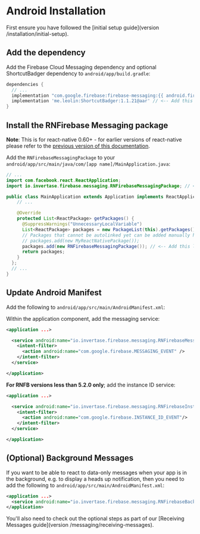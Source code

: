 # Android Installation

First ensure you have followed the [initial setup guide](version /installation/initial-setup).

## Add the dependency

Add the Firebase Cloud Messaging dependency and optional ShortcutBadger dependency to `android/app/build.gradle`:

```groovy
dependencies {
  // ...
  implementation "com.google.firebase:firebase-messaging:{{ android.firebase.messaging }}"
  implementation 'me.leolin:ShortcutBadger:1.1.21@aar' // <-- Add this line if you wish to use badge on Android
}
```

## Install the RNFirebase Messaging package

**Note**: This is for react-native 0.60+ - for earlier versions of react-native please refer to the [previous version of this documentation](https://github.com/invertase/react-native-firebase-docs/blob/2d4382ed1d2aaa939f01851fd909e88f8dc0a632/docs/messaging/android.md).

Add the `RNFirebaseMessagingPackage` to your `android/app/src/main/java/com/[app name]/MainApplication.java`:

```java
// ...
import com.facebook.react.ReactApplication;
import io.invertase.firebase.messaging.RNFirebaseMessagingPackage; // <-- Add this line

public class MainApplication extends Application implements ReactApplication {
    // ...

    @Override
    protected List<ReactPackage> getPackages() {
      @SuppressWarnings("UnnecessaryLocalVariable")
      List<ReactPackage> packages = new PackageList(this).getPackages();
      // Packages that cannot be autolinked yet can be added manually here, for example:
      // packages.add(new MyReactNativePackage());
      packages.add(new RNFirebaseMessagingPackage()); // <-- Add this line
      return packages;
    }
  };
  // ...
}
```

## Update Android Manifest

Add the following to `android/app/src/main/AndroidManifest.xml`:

Within the application component, add the messaging service:
```xml
<application ...>

  <service android:name="io.invertase.firebase.messaging.RNFirebaseMessagingService">
    <intent-filter>
      <action android:name="com.google.firebase.MESSAGING_EVENT" />
    </intent-filter>
  </service>

</application>
```

**For RNFB versions less than 5.2.0 only**; add the instance ID service:
```xml
<application ...>

  <service android:name="io.invertase.firebase.messaging.RNFirebaseInstanceIdService">
    <intent-filter>
      <action android:name="com.google.firebase.INSTANCE_ID_EVENT"/>
    </intent-filter>
  </service>

</application>
```

## (Optional) Background Messages

If you want to be able to react to data-only messages when your app is in the background, e.g. to display a heads up notification, then you need to add the following to `android/app/src/main/AndroidManifest.xml`:

```xml
<application ...>
  <service android:name="io.invertase.firebase.messaging.RNFirebaseBackgroundMessagingService" />
</application>
``` 

You'll also need to check out the optional steps as part of our [Receiving Messages guide](version /messaging/receiving-messages).
